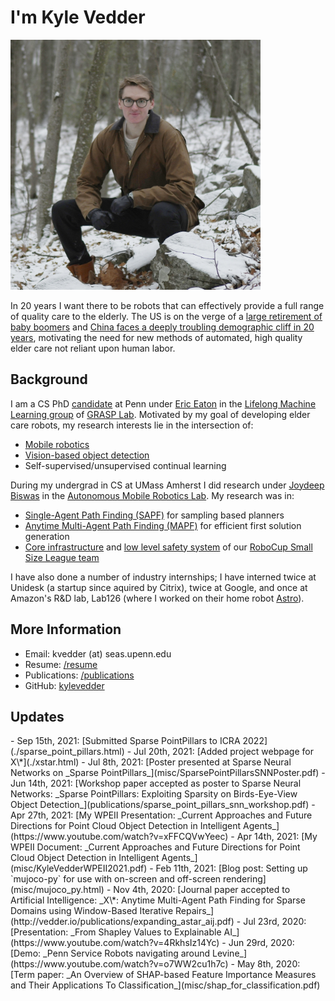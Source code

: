 <head>
<!-- Global site tag (gtag.js) - Google Analytics -->
<script async src="https://www.googletagmanager.com/gtag/js?id=UA-143379317-1"></script>
<script type="text/javascript" src="js/googleanalytics.js"></script>
<meta charset="utf-8">
<meta name="viewport" content="width=device-width, initial-scale=1.0">
<meta name="description" content="Kyle Vedder's Homepage">
<meta name="author" content="Kyle Vedder">
<link rel="shortcut icon" href="favicon.ico">
<title>Kyle Vedder's Homepage</title>
<style>
     .updates li {
          margin-bottom:5px;
     }
</style>
</head>

# I'm Kyle Vedder

<img src="img/me_outside.jpg" height="400" />

In 20 years I want there to be robots that can effectively provide a full range of quality care to the elderly. The US is on the verge of a [large retirement of baby boomers](img/static/usa_age_demo.png) and [China faces a deeply troubling demographic cliff in 20 years](img/static/china_age_demo.png), motivating the need for new methods of automated, high quality elder care not reliant upon human labor.

## Background

I am a CS PhD [candidate](img/static/candidate.png) at Penn under [Eric Eaton](https://www.seas.upenn.edu/~eeaton/) in the [Lifelong Machine Learning group](https://lifelong-ml.github.io/) of [GRASP Lab](https://www.grasp.upenn.edu/). Motivated by my goal of developing elder care robots, my research interests lie in the intersection of:

 - [Mobile robotics](https://www.youtube.com/watch?v=2Q4LCoJDOyY&t=2284s)
 - [Vision-based object detection](publications/sparse_point_pillars_icra_2022.pdf)
 - Self-supervised/unsupervised continual learning

During my undergrad in CS at UMass Amherst I did research under [Joydeep Biswas](https://www.joydeepb.com/) in the [Autonomous Mobile Robotics Lab](https://amrl.cs.umass.edu/). My research was in:

 - [Single-Agent Path Finding (SAPF)](http://vedder.io/publications/ScaffoldsLaneVedderBiswasPlanRob2017.pdf) for sampling based planners
 - [Anytime Multi-Agent Path Finding (MAPF)](http://vedder.io/publications/expanding_astar_aij.pdf) for efficient first solution generation
 - [Core infrastructure](http://vedder.io/publications/MinutebotsRoboCupTDP2017.pdf) and [low level safety system](http://vedder.io/publications/MinutebotsRoboCupTDP2018.pdf) of our [RoboCup Small Size League team](https://amrl.cs.umass.edu/minutebots.html)

 I have also done a number of industry internships; I have interned twice at Unidesk (a startup since aquired by Citrix), twice at Google, and once at Amazon's R&D lab, Lab126 (where I worked on their home robot [Astro](https://www.aboutamazon.com/news/devices/meet-astro-a-home-robot-unlike-any-other)).

## More Information

 - Email: kvedder (at) seas.upenn.edu
 - Resume: [/resume](KyleVedderResume.pdf)
 - Publications: [/publications](publications.html)
 - GitHub: [kylevedder](https://github.com/kylevedder)

## Updates
<div class="updates">
 - Sep 15th, 2021: [Submitted Sparse PointPillars to ICRA 2022](./sparse_point_pillars.html)
 - Jul 20th, 2021: [Added project webpage for X\*](./xstar.html)
 - Jul 8th, 2021: [Poster presented at Sparse Neural Networks on _Sparse PointPillars_](misc/SparsePointPillarsSNNPoster.pdf)
 - Jun 14th, 2021: [Workshop paper accepted as poster to Sparse Neural Networks: _Sparse PointPillars: Exploiting Sparsity on Birds-Eye-View Object Detection_](publications/sparse_point_pillars_snn_workshop.pdf)
 - Apr 27th, 2021: [My WPEII Presentation: _Current Approaches and Future Directions for Point Cloud Object Detection in Intelligent Agents_](https://www.youtube.com/watch?v=xFFCQVwYeec)
 - Apr 14th, 2021: [My WPEII Document: _Current Approaches and Future Directions for Point Cloud Object Detection in Intelligent Agents_](misc/KyleVedderWPEII2021.pdf)
 - Feb 11th, 2021: [Blog post: Setting up `mujoco-py` for use with on-screen and off-screen rendering](misc/mujoco_py.html)
 - Nov 4th, 2020: [Journal paper accepted to Artificial Intelligence: _X\*: Anytime Multi-Agent Path Finding for Sparse Domains using Window-Based Iterative Repairs_](http://vedder.io/publications/expanding_astar_aij.pdf)
 - Jul 23rd, 2020: [Presentation: _From Shapley Values to Explainable AI_](https://www.youtube.com/watch?v=4RkhsIz14Yc)
 - Jun 29rd, 2020: [Demo: _Penn Service Robots navigating around Levine_](https://www.youtube.com/watch?v=o7WW2cu1h7c)
 - May 8th, 2020: [Term paper: _An Overview of SHAP-based Feature Importance Measures and Their Applications To Classification_](misc/shap_for_classification.pdf)
 </div>

